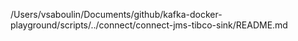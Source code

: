 /Users/vsaboulin/Documents/github/kafka-docker-playground/scripts/../connect/connect-jms-tibco-sink/README.md